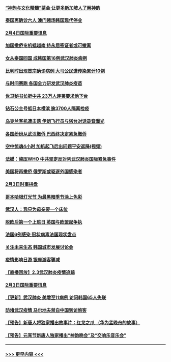 #### [“神韵与文化精髓”茶会 让更多新加坡人了解神韵](../pages/prog202/a102769286.md?t=02050344) 
#### [泰国再确诊六人 澳门赌场韩国现代停业](../pages/prog202/a102769239.md?t=02050344) 
#### [2月4日国际重要讯息](../pages/prog202/a102768884.md?t=02050344) 
#### [加国撤侨专机抵越南 持永居签证者或可撤离](../pages/prog202/a102768877.md?t=02050344) 
#### [女从泰国回国 成韩国第16例武汉肺炎病例](../pages/prog202/a102768669.md?t=02050344) 
#### [比利时出现首宗确诊病例 大马公民遭传染累计10例](../pages/prog202/a102768824.md?t=02050344) 
#### [与时间赛跑 各国全力研发武汉肺炎疫苗](../pages/prog202/a102768738.md?t=02050344) 
#### [世卫秘书长挺中共 23万人连署要求他下台](../pages/prog202/a102768717.md?t=02050344) 
#### [钻石公主号抵日本横滨 逾3700人隔离检疫](../pages/prog202/a102768714.md?t=02050344) 
#### [乌克兰客机遭击落 伊朗飞行员与塔台对话录音曝光](../pages/prog202/a102768645.md?t=02050344) 
#### [各国纷纷从武汉撤侨 巴西终决定紧急撤侨](../pages/prog202/a102768630.md?t=02050344) 
#### [空中惊魂4小时 加航起飞后出问题平安返降(视频)](../pages/prog202/a102768601.md?t=02050344) 
#### [法媒：施压WHO 中共坚定反对列武汉肺炎国际紧急事件](../pages/prog202/a102768584.md?t=02050344) 
#### [美国将再撤侨 俄罗斯或驱逐外国感染者](../pages/prog202/a102768247.md?t=02050344) 
#### [2月3日时事拼盘](../pages/prog202/a102768402.md?t=02050344) 
#### [哥本哈根灯光节 为最黑暗季节涂上色彩](../pages/prog202/a102768369.md?t=02050344) 
#### [武汉人：我只为母亲要一个床位](../pages/prog202/a102768250.md?t=02050344) 
#### [脱欧后第一个上班日 英国与欧盟起争执](../pages/prog202/a102768252.md?t=02050344) 
#### [法国6例感染 冠状病毒法国现状盘点](../pages/prog202/a102768157.md?t=02050344) 
#### [关注未来生态 韩国城市发展讨论会](../pages/prog202/a102768153.md?t=02050344) 
#### [疫情影响日游 银座游客骤减](../pages/prog202/a102768160.md?t=02050344) 
#### [【直播回放】2.3武汉肺炎疫情追踪](../pages/prog202/a102768128.md?t=02050344) 
#### [2月3日国际重要讯息](../pages/prog202/a102767896.md?t=02050344) 
#### [【更新】武汉肺炎 美增至11病例 访问韩国65人失联](../pages/prog202/a102758911.md?t=02050344) 
#### [防堵武汉疫情 马尔地夫禁自中国到访旅客](../pages/prog202/a102767847.md?t=02050344) 
#### [【预告】新唐人将独家播出故事片：红龙之爪 （华为孟晚舟的故事）](../pages/prog202/a102767728.md?t=02050344) 
#### [【预告】元宵节新唐人独家播出“神韵晚会”及“交响乐音乐会”](../pages/prog202/a102767674.md?t=02050344) 

----
#### [ >>> 更早内容 <<< ](../indexes/prog202-earlier.md)
